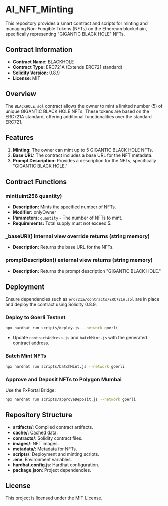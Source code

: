 # AI_NFT_Minting

This repository provides a smart contract and scripts for minting and managing Non-Fungible Tokens (NFTs) on the Ethereum blockchain, specifically representing "GIGANTIC BLACK HOLE" NFTs.

## Contract Information

- **Contract Name:** BLACKHOLE
- **Contract Type:** ERC721A (Extends ERC721 standard)
- **Solidity Version:** 0.8.9
- **License:** MIT

## Overview

The `BLACKHOLE.sol` contract allows the owner to mint a limited number (5) of unique GIGANTIC BLACK HOLE NFTs. These tokens are based on the ERC721A standard, offering additional functionalities over the standard ERC721.

## Features

1. **Minting:** The owner can mint up to 5 GIGANTIC BLACK HOLE NFTs.
2. **Base URL:** The contract includes a base URL for the NFT metadata.
3. **Prompt Description:** Provides a description for the NFTs, specifically "GIGANTIC BLACK HOLE."

## Contract Functions

### mint(uint256 quantity)

- **Description:** Mints the specified number of NFTs.
- **Modifier:** onlyOwner
- **Parameters:** `quantity` - The number of NFTs to mint.
- **Requirements:** Total supply must not exceed 5.

### _baseURI() internal view override returns (string memory)

- **Description:** Returns the base URL for the NFTs.

### promptDescription() external view returns (string memory)

- **Description:** Returns the prompt description "GIGANTIC BLACK HOLE."

## Deployment

Ensure dependencies such as `erc721a/contracts/ERC721A.sol` are in place and deploy the contract using Solidity 0.8.9.

### Deploy to Goerli Testnet

```bash
npx hardhat run scripts/deploy.js --network goerli
```

- Update `contractAddress.js` and `batchMint.js` with the generated contract address.

### Batch Mint NFTs

```bash
npx hardhat run scripts/batchMint.js --network goerli
```

### Approve and Deposit NFTs to Polygon Mumbai

Use the FxPortal Bridge:

```bash
npx hardhat run scripts/approveDeposit.js --network goerli
```

## Repository Structure

- **artifacts/**: Compiled contract artifacts.
- **cache/**: Cached data.
- **contracts/**: Solidity contract files.
- **images/**: NFT images.
- **metadata/**: Metadata for NFTs.
- **scripts/**: Deployment and minting scripts.
- **.env**: Environment variables.
- **hardhat.config.js**: Hardhat configuration.
- **package.json**: Project dependencies.

## License

This project is licensed under the MIT License.
